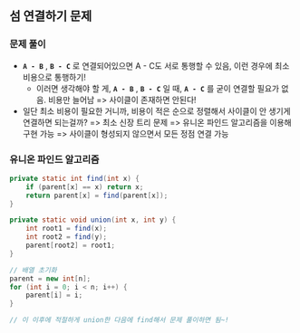 ## 섬 연결하기 문제

### 문제 풀이
- **`A - B`** , **`B - C`** 로 연결되어있으면 A - C도 서로 통행할 수 있음, 이런 경우에 최소 비용으로 통행하기!
  - 이러면 생각해야 할 게, **`A - B`** , **`B - C`** 일 때, **`A - C`** 를 굳이 연결할 필요가 없음. 비용만 늘어남
    => 사이클이 존재하면 안된다!
- 일단 최소 비용이 필요한 거니까, 비용이 적은 순으로 정렬해서 사이클이 안 생기게 연결하면 되는걸까?
    => 최소 신장 트리 문제
    => 유니온 파인드 알고리즘을 이용해 구현 가능
    => 사이클이 형성되지 않으면서 모든 정점 연결 가능

### 유니온 파인드 알고리즘
```java
private static int find(int x) {
    if (parent[x] == x) return x;
    return parent[x] = find(parent[x]);
}

private static void union(int x, int y) {
    int root1 = find(x);
    int root2 = find(y);
    parent[root2] = root1;
}

// 배열 초기화
parent = new int[n];
for (int i = 0; i < n; i++) {
    parent[i] = i;
}

// 이 이후에 적절하게 union한 다음에 find해서 문제 풀이하면 됨~!
```
